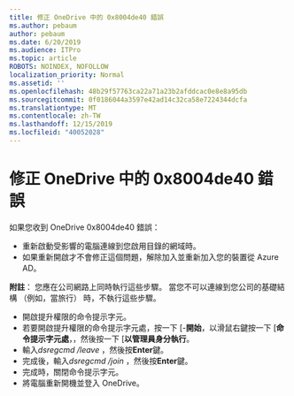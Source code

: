 ```yaml
---
title: 修正 OneDrive 中的 0x8004de40 錯誤
ms.author: pebaum
author: pebaum
ms.date: 6/20/2019
ms.audience: ITPro
ms.topic: article
ROBOTS: NOINDEX, NOFOLLOW
localization_priority: Normal
ms.assetid: ''
ms.openlocfilehash: 48b29f57763ca22a71a23b2afddcac0e8e8a95db
ms.sourcegitcommit: 0f0186044a3597e42ad14c32ca58e7224344dcfa
ms.translationtype: MT
ms.contentlocale: zh-TW
ms.lasthandoff: 12/15/2019
ms.locfileid: "40052028"
---
```

# <a name="fix-0x8004de40-error-in-onedrive"></a>修正 OneDrive 中的 0x8004de40 錯誤

如果您收到 OneDrive 0x8004de40 錯誤：

- 重新啟動受影響的電腦連線到您啟用目錄的網域時。
- 如果重新開啟才不會修正這個問題，解除加入並重新加入您的裝置從 Azure AD。 

**附註**： 您應在公司網路上同時執行這些步驟。 當您不可以連線到您公司的基礎結構 （例如，當旅行） 時，不執行這些步驟。 

- 開啟提升權限的命令提示字元。 
- 若要開啟提升權限的命令提示字元處，按一下 [-**開始**，以滑鼠右鍵按一下 [**命令提示字元處**，，然後按一下 [**以管理員身分執行**。
- 輸入*dsregcmd /leave* ，然後按**Enter**鍵。
- 完成後，輸入*dsregcmd /join* ，然後按**Enter**鍵。
- 完成時，關閉命令提示字元。
- 將電腦重新開機並登入 OneDrive。